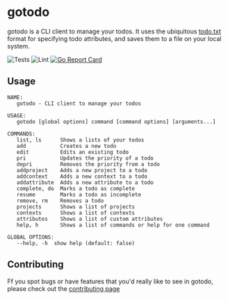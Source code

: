 # gotodo
gotodo is a CLI client to manage your todos. It uses the ubiquitous [todo.txt](http://todotxt.org/)
format for specifying todo attributes, and saves them to a file on your local system.

![Tests](https://github.com/dkrichards86/gotodo/workflows/Tests/badge.svg)
![Lint](https://github.com/dkrichards86/gotodo/workflows/Lint/badge.svg)
[![Go Report Card](https://goreportcard.com/badge/github.com/dkrichards86/gotodo)](https://goreportcard.com/report/github.com/dkrichards86/gotodo)

## Usage
```
NAME:
   gotodo - CLI client to manage your todos

USAGE:
   gotodo [global options] command [command options] [arguments...]

COMMANDS:
   list, ls      Shows a lists of your todos
   add           Creates a new todo
   edit          Edits an existing todo
   pri           Updates the priority of a todo
   depri         Removes the priority from a todo
   addproject    Adds a new project to a todo
   addcontext    Adds a new context to a todo
   addattribute  Adds a new attribute to a todo
   complete, do  Marks a todo as complete
   resume        Marks a todo as incomplete
   remove, rm    Removes a todo
   projects      Shows a list of projects
   contexts      Shows a list of contexts
   attributes    Shows a list of custom attributes
   help, h       Shows a list of commands or help for one command

GLOBAL OPTIONS:
   --help, -h  show help (default: false)
```

## Contributing

Ff you spot bugs or have features that you'd really like to see in gotodo, please check out the 
[contributing page](.github/CONTRIBUTING.md)